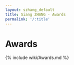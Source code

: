```yaml
---
layout: szhang_default
title: Siang ZHANG - Awards
permalink: '/:title'
---
```


# Awards

{% include wiki/Awards.md %}